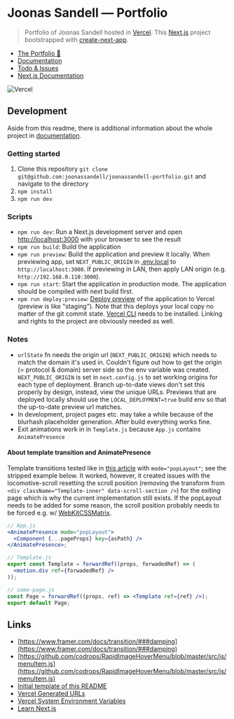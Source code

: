 # Joonas Sandell — Portfolio

> Portfolio of Joonas Sandell hosted in [Vercel](http://joonassandell.com). This [Next.js](https://nextjs.org/) project bootstrapped with [create-next-app](https://github.com/vercel/next.js/tree/canary/packages/create-next-app).

- [The Portfolio 🚀](http://joonassandell.com)
- [Documentation](https://www.notion.so/joonassandell/Readme-690a861b326e430395ddcae8d017cbf6?pvs=4)
- [Todo & Issues](https://www.notion.so/joonassandell/09255e8ef2934c50ae4cd8994bad29d6?v=3ac6de3229434d31b434db726dc4b0fc&pvs=4)
- [Next.js Documentation](https://nextjs.org/docs)

![Vercel](https://therealsujitk-vercel-badge.vercel.app/?app=joonassandell-portfolio&style=for-the-badge)

## Development

Aside from this readme, there is additional information about the whole project in [documentation](https://www.notion.so/joonassandell/Readme-690a861b326e430395ddcae8d017cbf6?pvs=4).

### Getting started

1. Clone this repository `git clone git@github.com:joonassandell/joonassandell-portfolio.git` and navigate to the directory
2. `npm install`
3. `npm run dev`

### Scripts

- `npm run dev`: Run a Next.js development server and open [http://localhost:3000](http://localhost:3000) with your browser to see the result
- `npm run build`: Build the application
- `npm run preview`: Build the application and preview it locally. When previewing app, set `NEXT_PUBLIC_ORIGIN` in [.env.local](.env.local) to `http://localhost:3000`. If previewing in LAN, then apply LAN origin (e.g. `http://192.168.0.110:3000`).
- `npm run start`: Start the application in production mode. The application should be compiled with next build first.
- `npm run deploy:preview`: [Deploy preview](https://vercel.com/docs/concepts/deployments/preview-deployments) of the application to Vercel (preview is like "staging"). Note that this deploys your local copy no matter of the git commit state. [Vercel CLI](https://vercel.com/docs/cli) needs to be installed. Linking and rights to the project are obviously needed as well.

### Notes

- `urlState` fn needs the origin url (`NEXT_PUBLIC_ORIGIN`) which needs to match the domain it's used in. Couldn't figure out how to get the origin (= protocol & domain) server side so the env variable was created. `NEXT_PUBLIC_ORIGIN` is set in `next.config.js` to set working origins for each type of deployment. Branch up-to-date views don't set this properly by design, instead, view the unique URLs. Previews that are deployed locally should use the `LOCAL_DEPLOYMENT=true` build env so that the up-to-date preview url matches.
- In development, project pages etc. may take a while because of the blurhash placeholder generation. After build everything works fine.
- Exit animations work in in `Template.js` because `App.js` contains `AnimatePresence`

#### About template transition and AnimatePresence

Template transitions tested like in [this article](https://www.notion.so/joonassandell/Next-js-Page-Transitions-with-Framer-Motion-Max-Schmitt-ca79b293fcc54adab0f197a53b7833ad?pvs=4) with `mode="popLayout"`; see the stripped example below. It worked, however, it created issues with the locomotive-scroll resetting the scroll position (removing the transform from `<div className="Template-inner" data-scroll-section />`) for the exiting page which is why the current implementation still exists. If the popLayout needs to be added for some reason, the scroll position probably needs to be forced e.g. w/ [WebKitCSSMatrix](https://stackoverflow.com/questions/42267189/how-to-get-value-translatex-by-javascript).

```jsx
// App.js
<AnimatePresence mode="popLayout">
  <Component {...pageProps} key={asPath} />
</AnimatePresence>;

// Template.js
export const Template = forwardRef((props, forwadedRef) => (
  <motion.div ref={forwadedRef} />
));

// some-page.js
const Page = forwardRef((props, ref) => <Template ref={ref} />);
export default Page;
```

## Links

- [https://www.framer.com/docs/transition/###damping](https://www.framer.com/docs/transition/###damping)
- [https://github.com/codrops/RapidImageHoverMenu/blob/master/src/js/menuItem.js](https://github.com/codrops/RapidImageHoverMenu/blob/master/src/js/menuItem.js)
- [Initial template of this README](https://github.com/vercel/next.js/blob/canary/packages/create-next-app/templates/default/js/README-template.md)
- [Vercel Generated URLs](https://vercel.com/docs/concepts/deployments/generated-urls)
- [Vercel System Environment Variables](https://vercel.com/docs/concepts/projects/environment-variables/system-environment-variables)
- [Learn Next.js](https://nextjs.org/learn)

